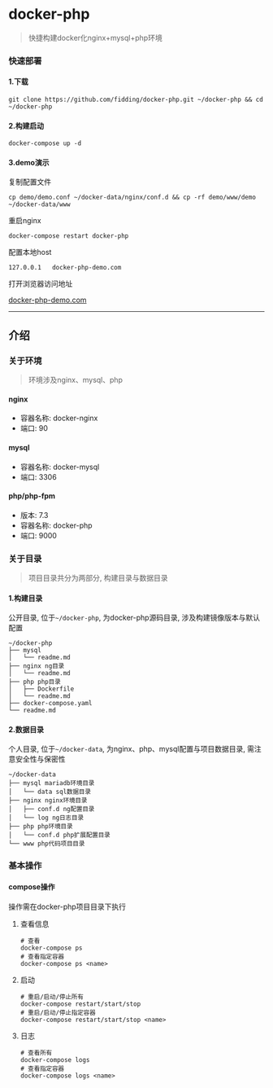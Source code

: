 
# docker-php
> 快捷构建docker化nginx+mysql+php环境


### 快速部署
#### 1.下载
```shell
git clone https://github.com/fidding/docker-php.git ~/docker-php && cd ~/docker-php
```

#### 2.构建启动
```shell
docker-compose up -d
```

#### 3.demo演示
复制配置文件

```shell
cp demo/demo.conf ~/docker-data/nginx/conf.d && cp -rf demo/www/demo ~/docker-data/www
```
重启nginx

```shell
docker-compose restart docker-php
```
配置本地host

```shell
127.0.0.1   docker-php-demo.com
```

打开浏览器访问地址

[docker-php-demo.com](http://docker-php-demo.com)
    
---

## 介绍
### 关于环境
> 环境涉及nginx、mysql、php
#### nginx
- 容器名称: docker-nginx
- 端口: 90
#### mysql
- 容器名称: docker-mysql
- 端口: 3306
#### php/php-fpm
- 版本: 7.3
- 容器名称: docker-php
- 端口: 9000

### 关于目录
> 项目目录共分为两部分, 构建目录与数据目录
#### 1.构建目录
公开目录, 位于`~/docker-php`, 为docker-php源码目录, 涉及构建镜像版本与默认配置

```shell
~/docker-php
├── mysql
│   └── readme.md
├── nginx ng目录
│   └── readme.md
├── php php目录
│   ├── Dockerfile
│   └── readme.md
├── docker-compose.yaml
└── readme.md
```

#### 2.数据目录
个人目录, 位于`~/docker-data`, 为nginx、php、mysql配置与项目数据目录, 需注意安全性与保密性

```shell
~/docker-data
├── mysql mariadb环境目录
│   └── data sql数据目录
├── nginx nginx环境目录
│   ├── conf.d ng配置目录
│   └── log ng日志目录
├── php php环境目录
│   └── conf.d php扩展配置目录
└── www php代码项目目录
```

### 基本操作

#### compose操作 
操作需在docker-php项目目录下执行

1. 查看信息
    ```shell
    # 查看
    docker-compose ps 
    # 查看指定容器
    docker-compose ps <name>
    ```
2. 启动
    ```shell
    # 重启/启动/停止所有
    docker-compose restart/start/stop
    # 重启/启动/停止指定容器
    docker-compose restart/start/stop <name>
    ```
3. 日志
    ```shell
    # 查看所有
    docker-compose logs
    # 查看指定容器
    docker-compose logs <name>
    ```
